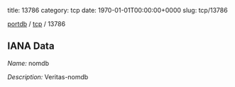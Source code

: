 title: 13786
category: tcp
date: 1970-01-01T00:00:00+0000
slug: tcp/13786

[portdb](/) / [tcp](/category/tcp.html) / 13786


## IANA Data

_Name:_ nomdb

_Description:_ Veritas-nomdb

